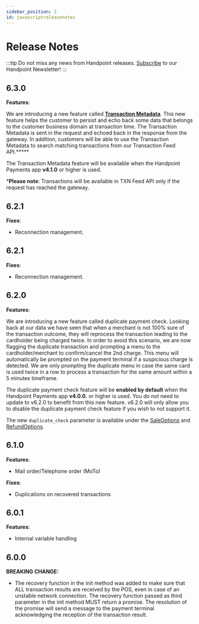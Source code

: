 ```yaml
---
sidebar_position: 2
id: javascriptreleasenotes
---
```


# Release Notes

:::tip
Do not miss any news from Handpoint releases. [Subscribe](https://handpoint.us6.list-manage.com/subscribe?u=4d9dff9e7edb7e57a67a7b252&id=0a2179241e) to our Handpoint Newsletter!
:::

## 6.3.0

**Features**:

We are introducing a new feature called [**Transaction Metadata**](javascriptobjects.md#metadata). This new feature helps the customer to persist and echo back some data that belongs to the customer business domain at transaction time. The Transaction Metadata is sent in the request and echoed back in the response from the gateway. In addition, customers will be able to use the Transaction Metadata to search matching transactions from our Transaction Feed API.*****

The Transaction Metadata feature will be available when the Handpoint Payments app **v4.1.0** or higher is used.

***Please note**: Transactions will be available in TXN Feed API only if the request has reached the gateway.

## 6.2.1

**Fixes**:
- Reconnection management.

## 6.2.1

**Fixes**:
- Reconnection management.

## 6.2.0

**Features**:

We are introducing a new feature called duplicate payment check. Looking back at our data we have seen that when a merchant is not 100% sure of the transaction outcome, they will reprocess the transaction leading to the cardholder being charged twice. In order to avoid this scenario, we are now flagging the duplicate transaction and prompting a menu to the cardholder/merchant to confirm/cancel the 2nd charge. This menu will automatically be prompted on the payment terminal if a suspicious charge is detected. We are only prompting the duplicate menu in case the same card is used twice in a row to process a transaction for the same amount within a 5 minutes timeframe. 

The duplicate payment check feature will be **enabled by default** when the Handpoint Payments app **v4.0.0.** or higher is used. You do not need to update to v6.2.0 to benefit from this new feature. v6.2.0 will only allow you to disable the duplicate payment check feature if you wish to not support it. 

The new `duplicate_check` parameter is available under the [SaleOptions](javascriptobjects.md#23) and [RefundOptions](javascriptobjects.md#24).

## 6.1.0

**Features**:
- Mail order/Telephone order (MoTo)

**Fixes**:
- Duplications on recovered transactions

## 6.0.1

**Features**:
- Internal variable handling

## 6.0.0

**BREAKING CHANGE:**
- The recovery function in the init method was added to make sure that ALL transaction results are received by the POS, even in case of an unstable network connection. The recovery function passed as third parameter in the init method MUST return a promise. The resolution of the promise will send a message to the payment terminal acknowledging the reception of the transaction result.
